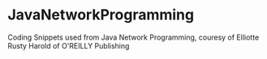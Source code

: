 # JavaNetworkProgramming
Coding Snippets used from Java Network Programming, couresy of Elliotte Rusty Harold of O'REILLY Publishing
